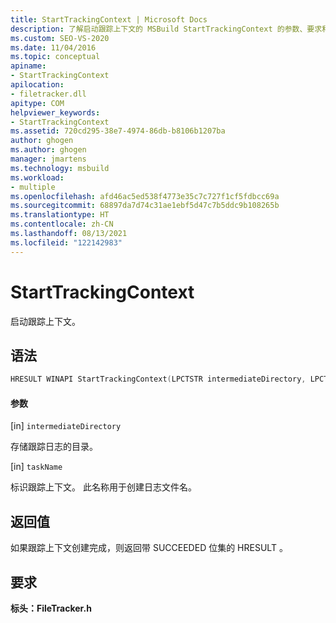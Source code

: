 ```yaml
---
title: StartTrackingContext | Microsoft Docs
description: 了解启动跟踪上下文的 MSBuild StartTrackingContext 的参数、要求和返回值。
ms.custom: SEO-VS-2020
ms.date: 11/04/2016
ms.topic: conceptual
apiname:
- StartTrackingContext
apilocation:
- filetracker.dll
apitype: COM
helpviewer_keywords:
- StartTrackingContext
ms.assetid: 720cd295-38e7-4974-86db-b8106b1207ba
author: ghogen
ms.author: ghogen
manager: jmartens
ms.technology: msbuild
ms.workload:
- multiple
ms.openlocfilehash: afd46ac5ed538f4773e35c7c727f1cf5fdbcc69a
ms.sourcegitcommit: 68897da7d74c31ae1ebf5d47c7b5ddc9b108265b
ms.translationtype: HT
ms.contentlocale: zh-CN
ms.lasthandoff: 08/13/2021
ms.locfileid: "122142983"
---
```

# <a name="starttrackingcontext"></a>StartTrackingContext

启动跟踪上下文。

## <a name="syntax"></a>语法

```cpp
HRESULT WINAPI StartTrackingContext(LPCTSTR intermediateDirectory, LPCTSTR taskName);
```

#### <a name="parameters"></a>参数

[in] `intermediateDirectory`

 存储跟踪日志的目录。

[in] `taskName`

 标识跟踪上下文。 此名称用于创建日志文件名。

## <a name="return-value"></a>返回值

 如果跟踪上下文创建完成，则返回带 SUCCEEDED 位集的 HRESULT 。

## <a name="requirements"></a>要求

 **标头：FileTracker.h** 
